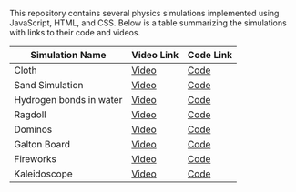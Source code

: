 This repository contains several physics simulations implemented using JavaScript, HTML, and CSS. Below is a table summarizing the simulations with links to their code and videos.

| Simulation Name               | Video Link | Code Link                           |
|-------------------------------|------------|-------------------------------------|
| Cloth                         | [Video](#) | [Code](./simulations/cloth.html)    |
| Sand Simulation               | [Video](#) | [Code](./simulations/sand.html)     |
| Hydrogen bonds in water       | [Video](#) | [Code](./simulations/water.html)    |
| Ragdoll                       | [Video](#) | [Code](./simulations/ragdoll.html)  |
| Dominos                       | [Video](#) | [Code](./simulations/dominos.html)  |
| Galton Board                  | [Video](#) | [Code](./simulations/galton.html)   |
| Fireworks                     | [Video](#) | [Code](./simulations/fireworks.html)|
| Kaleidoscope                  | [Video](#) | [Code](./simulations/kaleidoscope.html)|